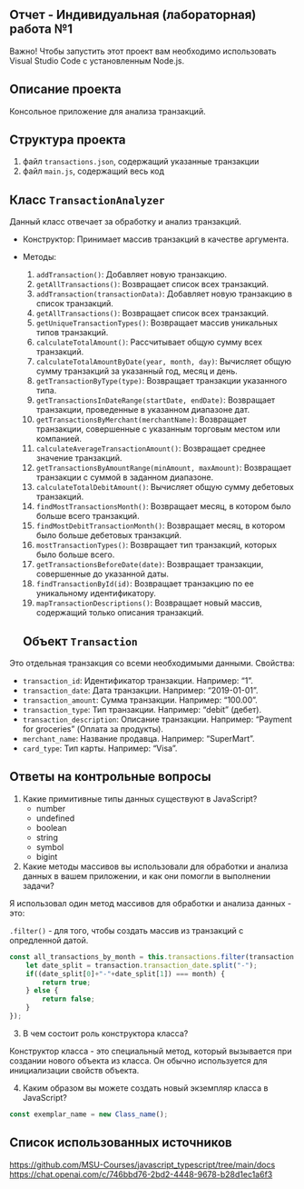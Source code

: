 ## Отчет - Индивидуальная (лабораторная) работа №1

Важно! Чтобы запустить этот проект вам необходимо использовать Visual Studio Code с установленным Node.js.

##  Описание проекта
Консольное приложение для анализа транзакций.

## Структура проекта
1. файл `transactions.json`, содержащий указанные транзакции
2. файл `main.js`, содержащий весь код

## Класс `TransactionAnalyzer`
Данный класс отвечает за обработку и анализ транзакций.
- Конструктор: Принимает массив транзакций в качестве аргумента.
- Методы:
  1. `addTransaction()`: Добавляет новую транзакцию.
  2. `getAllTransactions()`: Возвращает список всех транзакций.
  3. `addTransaction(transactionData)`: Добавляет новую транзакцию в список транзакций.
  4. `getAllTransactions()`: Возвращает список всех транзакций.
  5. `getUniqueTransactionTypes()`: Возвращает массив уникальных типов транзакций.
  6. `calculateTotalAmount()`: Рассчитывает общую сумму всех транзакций.
  7. `calculateTotalAmountByDate(year, month, day)`: Вычисляет общую сумму транзакций за указанный год, месяц и день.
  8. `getTransactionByType(type)`: Возвращает транзакции указанного типа.
  9. `getTransactionsInDateRange(startDate, endDate)`: Возвращает транзакции, проведенные в указанном диапазоне дат.
  10. `getTransactionsByMerchant(merchantName)`: Возвращает транзакции, совершенные с указанным торговым местом или компанией.
  11. `calculateAverageTransactionAmount()`: Возвращает среднее значение транзакций.
  12. `getTransactionsByAmountRange(minAmount, maxAmount)`: Возвращает транзакции с суммой в заданном диапазоне.
  13. `calculateTotalDebitAmount()`: Вычисляет общую сумму дебетовых транзакций.
  14. `findMostTransactionsMonth()`: Возвращает месяц, в котором было больше всего транзакций.
  15. `findMostDebitTransactionMonth()`: Возвращает месяц, в котором было больше дебетовых транзакций.
  16. `mostTransactionTypes()`: Возвращает тип транзакций, которых было больше всего.
  17. `getTransactionsBeforeDate(date)`: Возвращает транзакции, совершенные до указанной даты.
  18. `findTransactionById(id)`: Возвращает транзакцию по ее уникальному идентификатору.
  19. `mapTransactionDescriptions()`: Возвращает новый массив, содержащий только описания транзакций.
 
  ## Объект `Transaction`

Это отдельная транзакция со всеми необходимыми данными.
Свойства:
* `transaction_id`: Идентификатор транзакции. Например: “1”.
* `transaction_date`: Дата транзакции. Например: “2019-01-01”.
* `transaction_amount`: Сумма транзакции. Например: “100.00”.
* `transaction_type`: Тип транзакции. Например: “debit” (дебет).
* `transaction_description`: Описание транзакции. Например: “Payment for groceries” (Оплата за продукты).
* `merchant_name`: Название продавца. Например: “SuperMart”.
* `card_type`: Тип карты. Например: “Visa”.

## Ответы на контрольные вопросы
1. Какие примитивные типы данных существуют в JavaScript?
   - number
   - undefined
   - boolean
   - string
   - symbol
   - bigint
2. Какие методы массивов вы использовали для обработки и анализа данных в вашем приложении, и как они помогли в выполнении задачи?

Я использовал один метод массивов для обработки и анализа данных - это:

`.filter()` - для того, чтобы создать массив из транзакций с опредленной датой.
  
 
```javascript
const all_transactions_by_month = this.transactions.filter(transaction => {
    let date_split = transaction.transaction_date.split("-");
    if((date_split[0]+"-"+date_split[1]) === month) {
        return true;
    } else {
        return false;
    }
});

```
3. В чем состоит роль конструктора класса?

Конструктор класса - это специальный метод, который вызывается при создании нового объекта из класса. Он обычно используется для инициализации свойств объекта.

4. Каким образом вы можете создать новый экземпляр класса в JavaScript?

```javascript
const exemplar_name = new Class_name();

```


## Список использованных источников

https://github.com/MSU-Courses/javascript_typescript/tree/main/docs
https://chat.openai.com/c/746bbd76-2bd2-4448-9678-b28d1ec1a6f3

